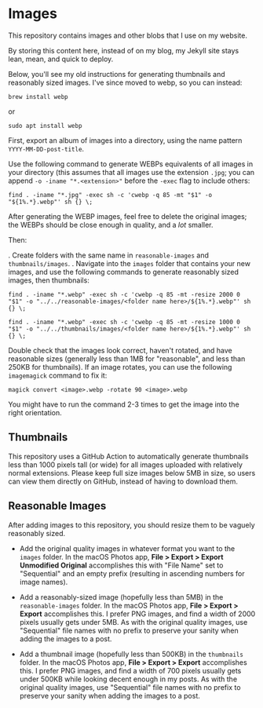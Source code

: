 # Images
This repository contains images and other blobs that I use on my website.

By storing this content here, instead of on my blog, my Jekyll site stays lean, mean, and quick to deploy.

Below, you'll see my old instructions for generating thumbnails and reasonably sized images. I've since moved to webp, so you can instead:

```
brew install webp
```

or

```
sudo apt install webp
```

First, export an album of images into a directory, using the name pattern `YYYY-MM-DD-post-title`.

Use the following command to generate WEBPs equivalents of all images in your directory (this assumes that all images use the extension `.jpg`; you can append `-o -iname "*.<extension>"` before the `-exec` flag to include others:

```
find . -iname "*.jpg" -exec sh -c 'cwebp -q 85 -mt "$1" -o "${1%.*}.webp"' sh {} \;
```

After generating the WEBP images, feel free to delete the original images; the WEBPs should be close enough in quality, and a _lot_ smaller.

Then:

. Create folders with the same name in `reasonable-images` and `thumbnails/images`.
. Navigate into the `images` folder that contains your new images, and use the following commands to generate reasonably sized images, then thumbnails:

```
find . -iname "*.webp" -exec sh -c 'cwebp -q 85 -mt -resize 2000 0 "$1" -o "../../reasonable-images/<folder name here>/${1%.*}.webp"' sh {} \;
```
```
find . -iname "*.webp" -exec sh -c 'cwebp -q 85 -mt -resize 1000 0 "$1" -o "../../thumbnails/images/<folder name here>/${1%.*}.webp"' sh {} \;
```

Double check that the images look correct, haven't rotated, and have reasonable sizes (generally less than 1MB for "reasonable", and less than 250KB for thumbnails). If an image rotates, you can use the following `imagemagick` command to fix it:

```
magick convert <image>.webp -rotate 90 <image>.webp
```

You might have to run the command 2-3 times to get the image into the right orientation.

## Thumbnails

This repository uses a GitHub Action to automatically generate thumbnails less than 1000 pixels tall (or wide) for all images uploaded with relatively normal extensions.
Please keep full size images below 5MB in size, so users can view them directly on GitHub, instead of having to download them.

## Reasonable Images

After adding images to this repository, you should resize them to be vaguely reasonably sized.

* Add the original quality images in whatever format you want to the `images` folder. In the macOS Photos app, **File > Export > Export Unmodified Original** accomplishes this with "File Name" set to "Sequential" and an empty prefix (resulting in ascending numbers for image names).

* Add a reasonably-sized image (hopefully less than 5MB) in the `reasonable-images` folder. In the macOS Photos app, **File > Export > Export** accomplishes this. I prefer PNG images, and find a width of 2000 pixels usually gets under 5MB. As with the original quality images, use "Sequential" file names with no prefix to preserve your sanity when adding the images to a post.

* Add a thumbnail image (hopefully less than 500KB) in the `thumbnails` folder. In the macOS Photos app, **File > Export > Export** accomplishes this. I prefer PNG images, and find a width of 700 pixels usually gets under 500KB while looking decent enough in my posts. As with the original quality images, use "Sequential" file names with no prefix to preserve your sanity when adding the images to a post.